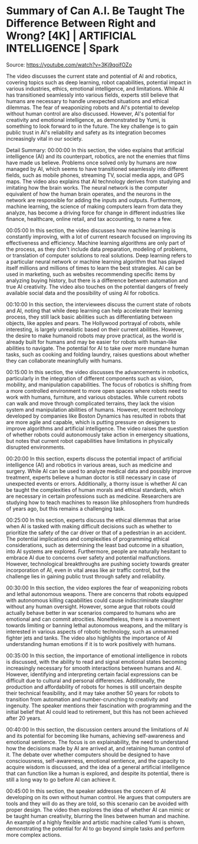 # Summary of Can A.I. Be Taught The Difference Between Right and Wrong? [4K] | ARTIFICIAL INTELLIGENCE | Spark

Source: https://youtube.com/watch?v=3Kj9qoifOZo

The video discusses the current state and potential of AI and robotics, covering topics such as deep learning, robot capabilities, potential impact in various industries, ethics, emotional intelligence, and limitations. While AI has transitioned seamlessly into various fields, experts still believe that humans are necessary to handle unexpected situations and ethical dilemmas. The fear of weaponizing robots and AI's potential to develop without human control are also discussed. However, AI's potential for creativity and emotional intelligence, as demonstrated by Yumi, is something to look forward to in the future. The key challenge is to gain public trust in AI's reliability and safety as its integration becomes increasingly vital in our society.

Detail Summary: 
00:00:00
In this section, the video explains that artificial intelligence (AI) and its counterpart, robotics, are not the enemies that films have made us believe. Problems once solved only by humans are now managed by AI, which seems to have transitioned seamlessly into different fields, such as mobile phones, streaming TV, social media apps, and GPS maps. The video also explains that AI technology derives from studying and imitating how the brain works. The neural network is the computer equivalent of how the human brain operates, and the neurons in the network are responsible for adding the inputs and outputs. Furthermore, machine learning, the science of making computers learn from data they analyze, has become a driving force for change in different industries like finance, healthcare, online retail, and tax accounting, to name a few.

00:05:00
In this section, the video discusses how machine learning is constantly improving, with a lot of current research focused on improving its effectiveness and efficiency. Machine learning algorithms are only part of the process, as they don't include data preparation, modeling of problems, or translation of computer solutions to real solutions. Deep learning refers to a particular neural network or machine learning algorithm that has played itself millions and millions of times to learn the best strategies. AI can be used in marketing, such as websites recommending specific items by analyzing buying history, but there is a difference between automation and true AI creativity. The video also touches on the potential dangers of freely available social data and the possibility of using AI for robotics.

00:10:00
In this section, the interviewees discuss the current state of robots and AI, noting that while deep learning can help accelerate their learning process, they still lack basic abilities such as differentiating between objects, like apples and pears. The Hollywood portrayal of robots, while interesting, is largely unrealistic based on their current abilities. However, the desire to make humanoid robots may prove practical, as the world is already built for humans and may be easier for robots with human-like abilities to navigate. The potential for AI to take over more mundane human tasks, such as cooking and folding laundry, raises questions about whether they can collaborate meaningfully with humans.

00:15:00
In this section, the video discusses the advancements in robotics, particularly in the integration of different components such as vision, mobility, and manipulation capabilities. The focus of robotics is shifting from a more controlled environment to more open spaces where robots need to work with humans, furniture, and various obstacles. While current robots can walk and move through complicated terrains, they lack the vision system and manipulation abilities of humans. However, recent technology developed by companies like Boston Dynamics has resulted in robots that are more agile and capable, which is putting pressure on designers to improve algorithms and artificial intelligence. The video raises the question of whether robots could autonomously take action in emergency situations, but notes that current robot capabilities have limitations in physically disrupted environments.

00:20:00
In this section, experts discuss the potential impact of artificial intelligence (AI) and robotics in various areas, such as medicine and surgery. While AI can be used to analyze medical data and possibly improve treatment, experts believe a human doctor is still necessary in case of unexpected events or errors. Additionally, a thorny issue is whether AI can be taught the complexities of human morals and ethical standards, which are necessary in certain professions such as medicine. Researchers are studying how to teach machines to reason like philosophers from hundreds of years ago, but this remains a challenging task.

00:25:00
In this section, experts discuss the ethical dilemmas that arise when AI is tasked with making difficult decisions such as whether to prioritize the safety of the car driver or that of a pedestrian in an accident. The potential implications and complexities of programming ethical considerations, such as determining the least bad outcome in a situation, into AI systems are explored. Furthermore, people are naturally hesitant to embrace AI due to concerns over safety and potential malfunctions. However, technological breakthroughs are pushing society towards greater incorporation of AI, even in vital areas like air traffic control, but the challenge lies in gaining public trust through safety and reliability.

00:30:00
In this section, the video explores the fear of weaponizing robots and lethal autonomous weapons. There are concerns that robots equipped with autonomous killing capabilities could cause indiscriminate slaughter without any human oversight. However, some argue that robots could actually behave better in war scenarios compared to humans who are emotional and can commit atrocities. Nonetheless, there is a movement towards limiting or banning lethal autonomous weapons, and the military is interested in various aspects of robotic technology, such as unmanned fighter jets and tanks. The video also highlights the importance of AI understanding human emotions if it is to work positively with humans.

00:35:00
In this section, the importance of emotional intelligence in robots is discussed, with the ability to read and signal emotional states becoming increasingly necessary for smooth interactions between humans and AI. However, identifying and interpreting certain facial expressions can be difficult due to cultural and personal differences. Additionally, the production and affordability of robots for homes is still uncertain despite their technical feasibility, and it may take another 50 years for robots to transition from automation and number-crunching to creativity and ingenuity. The speaker mentions their fascination with programming and the initial belief that AI could lead to retirement, but this has not been achieved after 20 years.

00:40:00
In this section, the discussion centers around the limitations of AI and its potential for becoming like humans, achieving self-awareness and emotional sentience. The focus is on explainability, the need to understand how the decisions made by AI are arrived at, and retaining human control of it. The debate over whether computers should be designed to have consciousness, self-awareness, emotional sentience, and the capacity to acquire wisdom is discussed, and the idea of a general artificial intelligence that can function like a human is explored, and despite its potential, there is still a long way to go before AI can achieve it.

00:45:00
In this section, the speaker addresses the concern of AI developing on its own without human control. He argues that computers are tools and they will do as they are told, so this scenario can be avoided with proper design. The video then explores the idea of whether AI can mimic or be taught human creativity, blurring the lines between human and machine. An example of a highly flexible and artistic machine called Yumi is shown, demonstrating the potential for AI to go beyond simple tasks and perform more complex actions.


